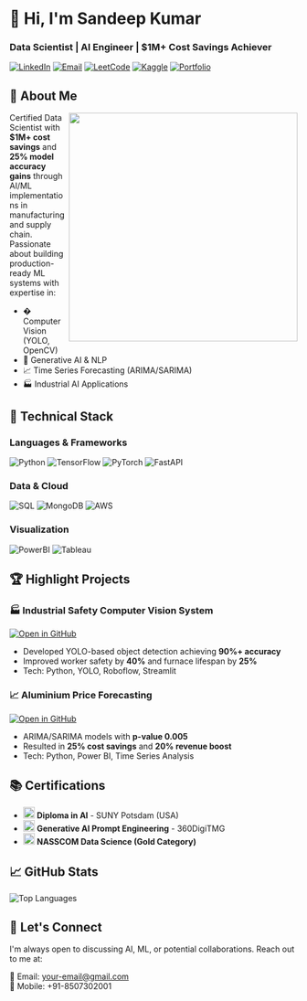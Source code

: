 # 👋 Hi, I'm Sandeep Kumar 
### Data Scientist | AI Engineer | $1M+ Cost Savings Achiever

[![LinkedIn](https://img.shields.io/badge/LinkedIn-0A66C2?style=for-the-badge&logo=linkedin&logoColor=white)](https://www.linkedin.com/in/sandeep-kumar2001/)
[![Email](https://img.shields.io/badge/Gmail-EA4335?style=for-the-badge&logo=gmail&logoColor=white)](mailto:your-email@gmail.com)
[![LeetCode](https://img.shields.io/badge/LeetCode-FFA116?style=for-the-badge&logo=leetcode&logoColor=black)](https://leetcode.com/yourprofile)
[![Kaggle](https://img.shields.io/badge/Kaggle-20BEFF?style=for-the-badge&logo=kaggle&logoColor=white)](https://kaggle.com/yourprofile)
[![Portfolio](https://img.shields.io/badge/Portfolio-4285F4?style=for-the-badge&logo=google-chrome&logoColor=white)](https://your-portfolio.com)

## 🚀 About Me

<img align="right" src="https://github-readme-stats.vercel.app/api?username=yourusername&show_icons=true&theme=radical" width="400"/>

Certified Data Scientist with **$1M+ cost savings** and **25% model accuracy gains** through AI/ML implementations in manufacturing and supply chain. Passionate about building production-ready ML systems with expertise in:

- � Computer Vision (YOLO, OpenCV)
- 🤖 Generative AI & NLP
- 📈 Time Series Forecasting (ARIMA/SARIMA)
- 🏭 Industrial AI Applications

## 🔧 Technical Stack

### Languages & Frameworks
![Python](https://img.shields.io/badge/Python-3776AB?style=for-the-badge&logo=python&logoColor=white)
![TensorFlow](https://img.shields.io/badge/TensorFlow-FF6F00?style=for-the-badge&logo=tensorflow&logoColor=white)
![PyTorch](https://img.shields.io/badge/PyTorch-EE4C2C?style=for-the-badge&logo=pytorch&logoColor=white)
![FastAPI](https://img.shields.io/badge/FastAPI-009688?style=for-the-badge&logo=fastapi&logoColor=white)

### Data & Cloud
![SQL](https://img.shields.io/badge/SQL-4479A1?style=for-the-badge&logo=mysql&logoColor=white)
![MongoDB](https://img.shields.io/badge/MongoDB-47A248?style=for-the-badge&logo=mongodb&logoColor=white)
![AWS](https://img.shields.io/badge/AWS-232F3E?style=for-the-badge&logo=amazon-aws&logoColor=white)

### Visualization
![PowerBI](https://img.shields.io/badge/PowerBI-F2C811?style=for-the-badge&logo=powerbi&logoColor=black)
![Tableau](https://img.shields.io/badge/Tableau-E97627?style=for-the-badge&logo=tableau&logoColor=white)

## 🏆 Highlight Projects

### 🏭 Industrial Safety Computer Vision System
[![Open in GitHub](https://img.shields.io/badge/GitHub-181717?style=for-the-badge&logo=github&logoColor=white)](https://github.com/yourrepo)
- Developed YOLO-based object detection achieving **90%+ accuracy**
- Improved worker safety by **40%** and furnace lifespan by **25%**
- Tech: Python, YOLO, Roboflow, Streamlit

### 📈 Aluminium Price Forecasting
[![Open in GitHub](https://img.shields.io/badge/GitHub-181717?style=for-the-badge&logo=github&logoColor=white)](https://github.com/yourrepo)
- ARIMA/SARIMA models with **p-value 0.005**
- Resulted in **25% cost savings** and **20% revenue boost**
- Tech: Python, Power BI, Time Series Analysis

## 📚 Certifications

- <img src="https://img.icons8.com/color/48/000000/university.png" width="20"/> **Diploma in AI** - SUNY Potsdam (USA)
- <img src="https://img.icons8.com/color/48/000000/artificial-intelligence.png" width="20"/> **Generative AI Prompt Engineering** - 360DigiTMG
- <img src="https://img.icons8.com/color/48/000000/trophy.png" width="20"/> **NASSCOM Data Science (Gold Category)**

## 📈 GitHub Stats

![Top Languages](https://github-readme-stats.vercel.app/api/top-langs/?username=yourusername&layout=compact&theme=radical)

## 🤝 Let's Connect

I'm always open to discussing AI, ML, or potential collaborations. Reach out to me at:

📧 Email: [your-email@gmail.com](mailto:your-email@gmail.com)  
📱 Mobile: +91-8507302001
